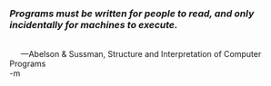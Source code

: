 <em><h3>Programs must be written for people to read, and only incidentally for machines to execute.</h3></em><br/>
&nbsp;&nbsp;&nbsp;&nbsp;&nbsp;—Abelson & Sussman, Structure and Interpretation of Computer Programs<br/>
-m